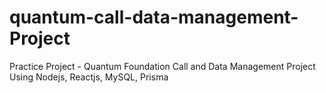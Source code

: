 # quantum-call-data-management-Project
Practice Project - Quantum Foundation Call and Data Management Project Using Nodejs, Reactjs, MySQL, Prisma
